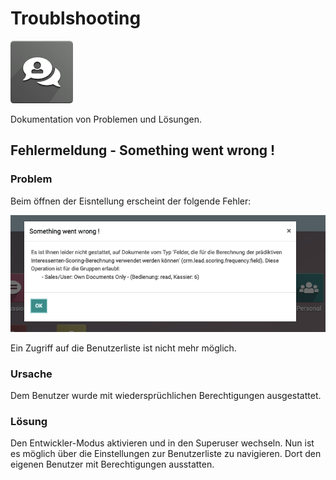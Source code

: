 # Troublshooting

![icons_odoo_website_forum](assets/icons_odoo_website_forum.png)

Dokumentation von Problemen und Lösungen.

## Fehlermeldung - Something went wrong !

### Problem

Beim öffnen der Eisntellung erscheint der folgende Fehler:

![Berechtigungsfehler - Something went wrong !](assets/Troubleshooting%20Berechtigungsfehler%20-%20Something%20went%20wrong%20!.png)

Ein Zugriff auf die Benutzerliste ist nicht mehr möglich.

### Ursache

Dem Benutzer wurde mit wiedersprüchlichen Berechtigungen ausgestattet.

### Lösung

Den Entwickler-Modus aktivieren und in den Superuser wechseln. Nun ist es möglich über die Einstellungen zur Benutzerliste zu navigieren. Dort den eigenen Benutzer mit Berechtigungen ausstatten.